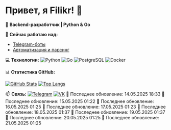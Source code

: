 # Привет, я Filikr! 👋
🚀 **Backend-разработчик | Python & Go**

🔭 **Сейчас работаю над:**
- [Telegram-боты](https://github.com/thefilikr?tab=repositories)
- [Автоматизация и парсинг](https://github.com/thefilikr/parser)


💻 **Технологии:**
![Python](https://img.shields.io/badge/-Python-3776AB?logo=python&logoColor=white)
![Go](https://img.shields.io/badge/-Go-00ADD8?logo=go&logoColor=white)
![PostgreSQL](https://img.shields.io/badge/-PostgreSQL-4169E1?logo=postgresql&logoColor=white)
![Docker](https://img.shields.io/badge/-Docker-2496ED?logo=docker&logoColor=white)

📊 **Статистика GitHub:**


[![GitHub Stats](https://github-readme-stats.vercel.app/api?username=thefilikr&show_icons=true&theme=dracula)](https://github.com/thefilikr)
[![Top Langs](https://github-readme-stats.vercel.app/api/top-langs/?username=thefilikr&layout=compact&theme=dracula)](https://github.com/thefilikr)

📫 **Связь:**
[![Telegram](https://img.shields.io/badge/-Telegram-0088cc?logo=telegram)](https://t.me/thefilikr)
[![VK](https://img.shields.io/badge/-VK-0077FF?logo=vk)](https://vk.com/thefilikr)
🔄 Последнее обновление: 14.05.2025 18:33
🔄 Последнее обновление: 15.05.2025 01:22
🔄 Последнее обновление: 16.05.2025 01:25
🔄 Последнее обновление: 17.05.2025 01:23
🔄 Последнее обновление: 18.05.2025 01:37
🔄 Последнее обновление: 19.05.2025 01:37
🔄 Последнее обновление: 20.05.2025 01:25
🔄 Последнее обновление: 21.05.2025 01:25

